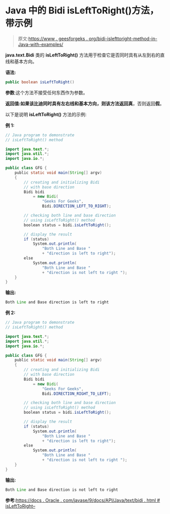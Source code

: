 # Java 中的 Bidi isLeftToRight()方法，带示例

> 原文:[https://www . geesforgeks . org/bidi-islefttoright-method-in-Java-with-examples/](https://www.geeksforgeeks.org/bidi-islefttoright-method-in-java-with-examples/)

**java.text.Bidi** 类的 **isLeftToRight()** 方法用于检查它是否同时具有从左到右的直线和基本方向。

**语法:**

```java
public boolean isLeftToRight()
```

**参数**:这个方法不接受任何东西作为参数。

**返回值:**如果该比迪同时具有左右线和基本方向，则该方法返回**真**，否则返回**假**。

以下是说明 **isLeftToRight()** 方法的示例:

**例 1:**

```java
// Java program to demonstrate
// isLeftToRight() method

import java.text.*;
import java.util.*;
import java.io.*;

public class GFG {
    public static void main(String[] argv)
    {
        // creating and initializing Bidi
        // with base direction
        Bidi bidi
            = new Bidi(
                "Geeks For Geeks",
                Bidi.DIRECTION_LEFT_TO_RIGHT);

        // checking both line and base direction
        // using isLeftToRight() method
        boolean status = bidi.isLeftToRight();

        // display the result
        if (status)
            System.out.println(
                "Both Line and Base "
                + "direction is left to right");
        else
            System.out.println(
                "Both Line and Base "
                + "direction is not left to right ");
    }
}
```

**输出:**

```java
Both Line and Base direction is left to right

```

**例 2:**

```java
// Java program to demonstrate
// isLeftToRight() method

import java.text.*;
import java.util.*;
import java.io.*;

public class GFG {
    public static void main(String[] argv)
    {
        // creating and initializing Bidi
        // with base direction
        Bidi bidi
            = new Bidi(
                "Geeks For Geeks",
                Bidi.DIRECTION_RIGHT_TO_LEFT);

        // checking both line and base direction
        // using isLeftToRight() method
        boolean status = bidi.isLeftToRight();

        // display the result
        if (status)
            System.out.println(
                "Both Line and Base "
                + "direction is left to right");
        else
            System.out.println(
                "Both Line and Base "
                + "direction is not left to right ");
    }
}
```

**输出:**

```java
Both Line and Base direction is not left to right 

```

**参考:**[https://docs . Oracle . com/javase/9/docs/API/Java/text/bidi . html # isLeftToRight–](https://docs.oracle.com/javase/9/docs/api/java/text/Bidi.html#isLeftToRight--)
